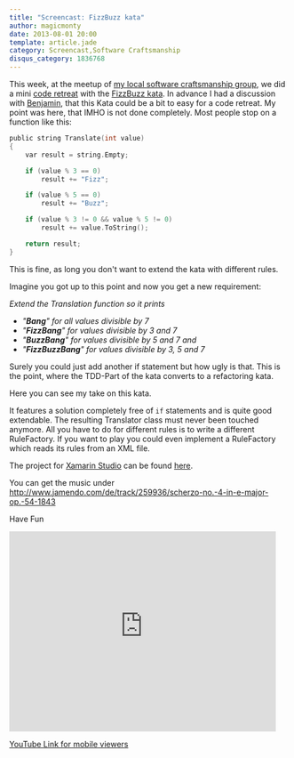 ```yaml
---
title: "Screencast: FizzBuzz kata"
author: magicmonty
date: 2013-08-01 20:00
template: article.jade
category: Screencast,Software Craftsmanship
disqus_category: 1836768
---
```


This week, at the meetup of [my local software craftsmanship group](http://softwerkskammer.org/activities/treffen-20-softwerkskammer-rhein-main "Softwerkskammer Rhein-Main"), we did a mini [code retreat](http://codreretreat.org)
with the [FizzBuzz kata](http://codingdojo.org/cgi-bin/wiki.pl?KataFizzBuzz). In advance I had a discussion with [Benjamin](http://www.squeakyvessel.com/), that this Kata could be a bit to easy for a code retreat. My point was here, that IMHO is not done completely. Most people stop on a function like this:

```c
public string Translate(int value)
{
    var result = string.Empty;

    if (value % 3 == 0)
        result += "Fizz";

    if (value % 5 == 0)
        result += "Buzz";

    if (value % 3 != 0 && value % 5 != 0)
        result += value.ToString();

    return result;
}
```

This is fine, as long you don't want to extend the kata with different rules.

Imagine you got up to this point and now you get a new requirement:

*Extend the Translation function so it prints*

 -  *"**Bang**" for all values divisible by 7*
 -  *"**FizzBang**" for values divisible by 3 and 7*
 -  *"**BuzzBang**" for values divisible by 5 and 7 and*
 -  *"**FizzBuzzBang**" for values divisible by 3, 5 and 7*

Surely you could just add another if statement but how ugly is that.
This is the point, where the TDD-Part of the kata converts to a refactoring kata.

Here you can see my take on this kata.

It features a solution completely free of ```if``` statements and is quite good extendable. The resulting Translator class must never been touched anymore. All you have to do for different rules is to write a different RuleFactory. If you want to play you could even implement a RuleFactory which reads its rules from an XML file.

The project for [Xamarin Studio](http://xamarin.com/) can be found [here](https://github.com/magicmonty/FizzBuzzKata-csharp).

You can get the music under http://www.jamendo.com/de/track/259936/scherzo-no.-4-in-e-major-op.-54-1843

Have Fun

<iframe style="margin: 0 auto;" width="480" height="360" src="http://www.youtube-nocookie.com/embed/7NISYoK-hfg?rel=0" frameborder="0" allowfullscreen=""></iframe>

[YouTube Link for mobile viewers](http://youtu.be/7NISYoK-hfg)
